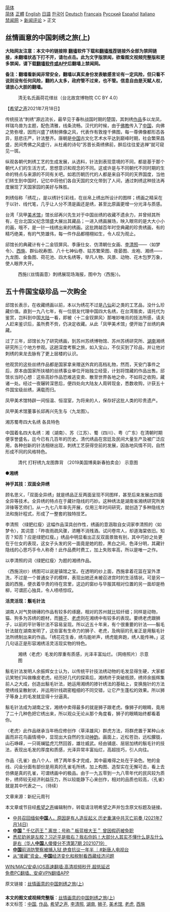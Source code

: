  <!-- 面包屑导航 --> <div class="breadcrumb"><!-- GTranslate: https://gtranslate.io/ -->  <div class="switcher notranslate">  <div class="selected">  <a href="#" onclick="return false;"> 简体</a>  </div>  <div class="option">  <a href="https://www.bannedbook.org" onclick="doGTranslate('zh-CN|zh-CN');jQuery('div.switcher div.selected a').html(jQuery(this).html());return false;" title="简体中文" class="nturl selected"> 简体</a>  <a href="https://www.bannedbook.org/zh-tw/" onclick="doGTranslate('zh-CN|zh-TW');jQuery('div.switcher div.selected a').html(jQuery(this).html());return false;" title="繁體中文" class="nturl"> 正體</a>  <a href="https://www.bannedbook.org/en/" onclick="doGTranslate('zh-CN|en');jQuery('div.switcher div.selected a').html(jQuery(this).html());return false;" title="English" class="nturl"> English</a>  <a href="https://www.bannedbook.org/ja/" onclick="doGTranslate('zh-CN|ja');jQuery('div.switcher div.selected a').html(jQuery(this).html());return false;" title="日本語" class="nturl"> 日語</a>  <a href="https://www.bannedbook.org/ko/" onclick="doGTranslate('zh-CN|ko');jQuery('div.switcher div.selected a').html(jQuery(this).html());return false;" title="한국어" class="nturl"> 한국어</a>  <a href="https://www.bannedbook.org/de/" onclick="doGTranslate('zh-CN|de');jQuery('div.switcher div.selected a').html(jQuery(this).html());return false;" title="Deutsch" class="nturl"> Deutsch</a>  <a href="https://www.bannedbook.org/fr/" onclick="doGTranslate('zh-CN|fr');jQuery('div.switcher div.selected a').html(jQuery(this).html());return false;" title="Français" class="nturl"> Français</a>  <a href="https://www.bannedbook.org/ru/" onclick="doGTranslate('zh-CN|ru');jQuery('div.switcher div.selected a').html(jQuery(this).html());return false;" title="Русский" class="nturl"> Русский</a>  <a href="https://www.bannedbook.org/es/" onclick="doGTranslate('zh-CN|es');jQuery('div.switcher div.selected a').html(jQuery(this).html());return false;" title="Español" class="nturl"> Español</a>  <a href="https://www.bannedbook.org/it/" onclick="doGTranslate('zh-CN|it');jQuery('div.switcher div.selected a').html(jQuery(this).html());return false;" title="Italiano" class="nturl"> Italiano</a>  </div>  </div>      <div class='breadcrumb-sub'><!-- Breadcrumb NavXT 6.3.0 --> <a href="https://www.bannedbook.org/" class="home">禁闻网</a> &gt; <a href="https://www.bannedbook.org/bnews/comments/" class="category">新闻评论</a> &gt; 正文</div></div><h2>丝情画意的中国刺绣之旅(上)</h2> <p class="notice"><b>大陆网友注意：本文中的链接除 <a href="https://github.com/bannedbook/fanqiang" >翻墙</a>软件下载和<a href="https://github.com/killgcd/justmysocks/blob/master/README.md">翻墙推荐</a>链接外全部为禁网链接，未翻墙状态下打不开，请勿点击。此为文字版禁闻，欲看图文视频完整版和更多禁闻，请下载<a href="https://github.com/bannedbook/fanqiang">翻墙软件或APP</a>后翻墙上禁闻网。</p><p>备注：翻墙看新闻非常安全，翻墙以真实身份发表敏感言论有一定风险，但只看不说则没有任何风险，翻的人太多，政府管不过来，也不管。信息自由是天赋人权，请放心大胆的翻墙。</b></p>  <div class="entry"> <figure> <p><figcaption>清无名氏画荷花缂丝（台北故宫博物院 CC BY 4.0）</figcaption></figure> <p>【<span class='wp_keywordlink_affiliate'><a href="https://www.soundofhope.org" title="希望之声" target="_blank">希望之声</a></span>2021年7月18日】</p> <p>传统技法“刺绣”源远流长，最早见于春秋战国时期的楚国，其刺绣<a href="https://www.bannedbook.org/bnews/tag/%E4%BD%9C%E5%93%81/" class="st_tag internal_tag" rel="tag" title="标签 作品 下的日志">作品</a>多以龙凤，祥瑞鸟兽为主题，配色清雅，线条流畅。汉代的时候，由于<span class='wp_keywordlink'><a href="https://www.qi-gong.me/buddhism/" title="佛教" target="_blank">佛教</a></span>传入了<span class='wp_keywordlink_affiliate'><a href="https://www.bannedbook.org/" title="中国" target="_blank">中国</a></span>，向佛之势弥增，因而兴盛了绣制佛像之风，代表作有敦煌千佛图，每一尊佛像都形态各异，慈悲庄严，针法整齐。唐朝是<a href="https://www.bannedbook.org/bnews/tag/%E4%B8%AD%E5%9B%BD/" class="st_tag internal_tag" rel="tag" title="标签 中国 下的日志">中国</a>古文化艺术水平达到巅峰时期，社会繁荣昌盛，民间秀佛之风盛行，从杜甫的诗句“苏晋长斋绣佛前，醉后往往爱逃禅”就可窥见一斑。</p> <p>纵观各朝代刺绣工艺的生成发展，从选料，针法到表现意境的不同，都是基于那个朝代人们的生活方式，思想意识和观念的不同。这或许是与不同朝代不同时期的生命的特点与来源的不同有关吧。如若历朝历代的人都是来自不同的天界国度，当他们转生到中国时，记忆中将他们各自天国的文化带到了人间，通过刺绣这种技法再度展现了天国家园的美好与殊胜。</p> <p>刺绣俗称「绣花」，是以绣针引彩线，在丝帛上绣出所设计的图样；绣画之精采在于以针、线代笔，几乎让人分不清是画还是绣，甚至比原画更增一分光泽与质感。</p> <p>台湾「凤甲<a href="https://www.bannedbook.org/bnews/tag/%E7%BE%8E%E6%9C%AF%E9%A6%86/" class="st_tag internal_tag" rel="tag" title="标签 美术馆 下的日志">美术馆</a>」馆长邱再兴先生对于中国丝绣的收藏不遗余力，并曾倾其所有，在台北国父纪念馆盛大展出其藏品；一进入绣画展场，映入眼帘的是大大小小的画，哦不，是一针一线绣出来的绣画。这批跨越百年时空典藏的珍贵绣画，有的精巧绝美，有的气势雄伟，每一件作品都栩栩如生，令人叹为观止。</p> <p>邱馆长的典藏计有十二金钗屏风、季康仕女、仿清朝仕女画、<a href="https://www.bannedbook.org/bnews/tag/%E6%9D%8E%E6%B8%85%E7%85%A7/" class="st_tag internal_tag" rel="tag" title="标签 李清照 下的日志">李清照</a>——〈如梦令〉、<a href="https://www.bannedbook.org/bnews/tag/%E8%A5%BF%E6%96%BD/" class="st_tag internal_tag" rel="tag" title="标签 西施 下的日志">西施</a>、群仙祝寿图、八十七神仙卷、姑苏繁荣图、夜晏图、龙袍、湘绣——九龙图、金鱼图、荷花池、四大名绣等，举凡人物、风景、动物、花木包罗万象，使人眼界大开。</p> <figure><figcaption>西施(〈丝情画意〉刺绣展现场海报，图中为〈西施〉)。</figcaption></figure> <h2><strong>五十件国宝级珍品 一次购全</strong></h2> <p>邱馆长表示，在收藏绣画以前，本以为绣花不过是<span class='wp_keywordlink'><a href="https://www.bannedbook.org/forum3/topic44.html" title="八仙得道传" target="_blank">八仙</a></span>彩之类的工艺品，没什么珍藏价值。直到一九八七年，有一位朋友代理中国四大名绣，在台湾贩卖，请托代为鉴赏，岂料到中国<span class='wp_keywordlink_affiliate'><a href="https://www.bannedbook.org/" title="大陆" target="_blank">大陆</a></span>一看，即被〈十二金钗屏风〉那唯妙唯肖的技法所感，请夫人赶来鉴识后，虽所费不赀，仍决定收藏。从此「凤甲美术馆」便开始了丝绣的典藏。</p>  <p>过了三年，邱馆长为了研究绣画，到苏州苏绣博物馆、苏州苏绣研究所、<a href="https://www.bannedbook.org/bnews/tag/%e6%b9%96%e5%8d%97/" class="st_tag internal_tag" rel="tag" title="标签 湖南 下的日志">湖南</a>湘绣研究所三个地方参观。这趟深度考察之旅，如入宝山，不仅买到了珍品，并让他对刺绣的来龙去脉有了更上层楼的认识。</p> <p>他观赏的这些丝绣作品都是国家拿来赠送外宾的高档礼物，然而，天安门事件之后，原本由国家所扶植的丝绣事业单位开始独立经营，计划将馆藏的作品出售。邱馆长当时心想︰这些高妙作品恐难逃变卖、散至世界各地之命，不如将之收购，藏诸一处。经过一夜辗转深思后，便四处向大陆友人周转现金，悉数收购，计获五十件国宝级丝绣，满载而归。</p> <p>凤甲美术馆特辟一间恒温、恒湿室，为将来的人，保存好这批人类的珍贵遗产。</p> <p>凤甲美术馆董事长邱再兴先生与〈九龙图〉。</p> <p>湘苏蜀粤四大名绣 各具特色</p> <p>中国着名四大名绣：湘（湖南）、苏（江苏）、蜀（四川）、粤（广东）在清朝时期便享誉盛名，迄今已有几百年的历史。清代绣品在宫廷及民间大量生产及被广泛应用，各种创新的针法相继出现，刺绣工艺获得空前的发展，因各地风情不同，自然形成不同的风格特色。</p> <figure><figcaption>清代 打籽绣九龙图靠背 （2019美国博奥新春拍卖会） 示意图</figcaption></figure> <p>●<strong>湘绣</strong></p>  <p><strong>神乎其技：双面全异绣</strong></p> <p>顾名思义，「双面全异绣」就是绣品正反两面呈现不同图样，甚至后来发展出四面全异等技术。全异绣的特点在于藏针隐线的巧妙。这种绣法是湖南省湘绣研究所黄淬锋等艺师们，从一九七八年率先开展，仅用三年时间研究，就创造了多种隐线方法和施针程式，形成了一整套的独特技艺。</p> <p>李清照 〈绿肥红瘦〉这幅作品深具创作性，绣画的意涵取自女词家李清照的〈如梦令〉，其词意：「昨夜雨疏风骤，浓睡不消残酒。试问卷帘人，却道海棠依旧。知否？知否？应是绿肥红瘦。」绣品中明显看出正反双面景致有别，其中巧妙之处更在于仕女的表现，这女子头发的另一面竟是她的脸，黑白之间，色泽分明，其藏针隐线的心思巧手令人称奇！此作品费时费工，加上失败率高，所以是唯一之作。</p> <p>以李清照的词〈绿肥红瘦〉为题的湘绣作品。</p> <p>〈西施浣纱〉绣图可以说是镇馆之宝。在透明的纱上面，西施拿着花篮在室外漂洗，不过是一个普通女子的模样，表现出她还未被召进宫时的生活情状。可是另一面的西施，便衣着华贵的待在宫里，这边的窗纱与华服其相对位置的另一面却是杨柳，可谓匠心独具，令人啧啧惊叹。</p> <p><strong>活灵活现：鬅毛针法</strong></p> <p>湖南人对气势磅礡的作品有较多的琢磨，相对的苏州就比较纤细；同样是动物，猫、狗多为苏绣的题材，而<a href="https://www.bannedbook.org/bnews/tag/%e7%8b%ae%e5%ad%90/" class="st_tag internal_tag" rel="tag" title="标签 狮子 下的日志">狮子</a>、<a href="https://www.bannedbook.org/bnews/tag/%e8%80%81%e8%99%8e/" class="st_tag internal_tag" rel="tag" title="标签 老虎 下的日志">老虎</a>则在湘绣中有较多的表现。要绣老虎跟狮子，以前的平针等针法不容易呈现。所以近五十年来，有个很重要的针法——鬅毛针法就在湖南发明了，这些富有生命力的狮子、老虎，及绚丽的孔雀正是用鬅毛针法所绣制出来的作品。「绣花花生香，绣鸟能听声，绣虎能奔跑，绣人能传神。」这几句话正是形容湘绣活灵活现实物的特色。</p>  <figure><figcaption>湘绣〈老虎〉毛发的厚重有质感，光泽丰富灿烂。（网络照片）示意图</figcaption></figure> <p>鬅毛针法发明人余振辉女士认为，以传统平针技法绣动物的毛发显得生硬，大家都讥笑牠们叫做橡皮老虎。经历好几代的探索后，湘绣终于突破瓶颈，绣师余振辉集前人之大成，创造出鬅毛针法，她运用湘绣的掺针绣法的基础上，变换施针的方法使绣线呈散射状，并运用针线疏密粗细的不同交错，让它产生蓬松的效果。所以狮子等身上的毛发就显得十分逼真。</p> <p>鬅毛针法成为湖南之宝，湘绣中卖得最多的就是狮子跟老虎。像狮子的眼睛，竟用了二十几种色把它绣出来，所以观众无论从那个角度看，狮子的眼睛始终都看着你。</p> <p>〈老虎〉此作品继承当年杨应修创作〈草泽雄风〉群虎方法，将群虎置于某种山水画而非花鸟画情境中，显现出大自然的生动<span class='wp_keywordlink_affiliate'><a href="https://zh-cn.shenyunperformingarts.org/" title="神韵" target="_blank">神韵</a></span>。画面上，近松苍劲，远松朦胧，山石峥嵘，一只斑斓猛虎兀然回首，雄壮威武。经由铺底、层层加绣的鬅毛针的技法，表现出毛发的厚度和质感，光泽异常丰富灿烂，高超技巧，引人向往。</p> <p>作品〈孔雀〉由八个人、绣了两年多才完成，其中最难得之处在于染色。牠的金线、闪金分面有部份是用真的孔雀毛所绣，加上构图、造型实在无懈可击，看上去仿佛是真的孔雀，可谓绣画中的极品。由于一九五零到一九八零年代的民风较为质朴，绣师较无经济利益压力，所以较能静下心来创作，相对的品质也较高，〈孔雀〉就是其中代表之一。（待续）</p> <p>文章来源：新纪元周刊</p> <p>本文章或节目经<a href="https://www.bannedbook.org/bnews/tag/%e5%b8%8c%e6%9c%9b%e4%b9%8b%e5%a3%b0/" class="st_tag internal_tag" rel="tag" title="标签 希望之声 下的日志">希望之声</a>编辑制作，转载请注明希望之声并包含原文标题及链接。 </p> <ul class='op-related-articles' title='相关阅读'> <li><a href='https://www.bannedbook.org/bnews/bannedvideo/20210719/1589950.html' target='_blank'>中共召回缅甸<b>中国</b>人，原因是有人造反起义 历史重演中共灭亡前奏  (2021年7月14日)</a></li> <li><a href='https://www.bannedbook.org/bnews/baitai/20210719/1589940.html' target='_blank'><b>中国</b>＂千亿药王＂离世：号称＂板蓝根大王＂ 曾因假药被免职</a></li> <li><a href='https://www.bannedbook.org/bnews/bannedvideo/20210719/1589929.html' target='_blank'>悉尼奶爸是左胶？习近平是极右？我右你妈！大部分人其实不懂什么是左什么是右（华人<b>中国</b>人傻傻分不清第7期 20210719）</a></li> <li><a href='https://www.bannedbook.org/bnews/bannedvideo/20210719/1589909.html' target='_blank'><b>中国</b>前消防警察被捕入狱 绝食抗议一年半 ｜#新唐人电视台</a></li> <li><a href='https://www.bannedbook.org/bnews/baitai/20210719/1589891.html' target='_blank'>从“援藏”资金，<b>中国</b>经济变化和税制看西藏经济问题</a></li> </ul> <p class="texttj"> <a href="https://github.com/bannedbook/fanqiang/wiki/V2ray%E6%9C%BA%E5%9C%BA" target="_blank">WIN/MAC/安卓/iOS高速翻墙:高清视频秒开,超低延迟</a><br/> <a href="https://github.com/bannedbook/fanqiang/wiki/%E7%A6%81%E9%97%BB%E7%BD%91%E5%AE%89%E5%8D%93%E7%BF%BB%E5%A2%99%E6%96%B0%E9%97%BBAPP" target="_blank">免费PC翻墙、安卓VPN翻墙APP</a></p> <p>原文链接：<a class="src_link"  href="https://www.soundofhope.org/post/513476" target="_blank">丝情画意的中国刺绣之旅(上)</a></p><a name='sharetosocial'></a>  <div style="margin-bottom:5px;padding-bottom:5px;clear:both"> <div id="archive-pix-1" class="banner-ads"> <!-- AuctionX Display platform tag START --> <div id="26318x728x90x621x_ADSLOT2" clicktrack="%%CLICK_URL_ESC%%"></div> <!-- AuctionX Display platform tag END --> </div> <div id="archive-pix-2" class="banner-ads"> <!-- AuctionX Display platform tag START --> <div id="26315x300x250x621x_ADSLOT2" clicktrack="%%CLICK_URL_ESC%%"></div> <!-- AuctionX Display platform tag END --> </div> </div>    <div id="archive-pix-1" class="banner-ads"> <!-- AuctionX Display platform tag START --> <div id="26318x728x90x621x_ADSLOT3" clicktrack="%%CLICK_URL_ESC%%"></div> <!-- AuctionX Display platform tag END --> </div> <div><b>本文的图文或视频完整版</b>：<a href='https://www.bannedbook.org/bnews/comments/20210719/1589954.html'>丝情画意的中国刺绣之旅(上)</a></div>  </div><!--END ENTRY--> <div class="postfooter"> <div>本文标签：<a href="https://www.bannedbook.org/bnews/tag/%E4%B8%AD%E5%9B%BD/" rel="tag">中国</a>, <a href="https://www.bannedbook.org/bnews/tag/%E4%BD%9C%E5%93%81/" rel="tag">作品</a>, <a href="https://www.bannedbook.org/bnews/tag/%e5%b8%8c%e6%9c%9b%e4%b9%8b%e5%a3%b0/" rel="tag">希望之声</a>, <a href="https://www.bannedbook.org/bnews/tag/%E6%9D%8E%E6%B8%85%E7%85%A7/" rel="tag">李清照</a>, <a href="https://www.bannedbook.org/bnews/tag/%e6%b9%96%e5%8d%97/" rel="tag">湖南</a>, <a href="https://www.bannedbook.org/bnews/tag/%e7%8b%ae%e5%ad%90/" rel="tag">狮子</a>, <a href="https://www.bannedbook.org/bnews/tag/%E7%BE%8E%E6%9C%AF%E9%A6%86/" rel="tag">美术馆</a>, <a href="https://www.bannedbook.org/bnews/tag/%e8%80%81%e8%99%8e/" rel="tag">老虎</a>, <a href="https://www.bannedbook.org/bnews/tag/%E8%A5%BF%E6%96%BD/" rel="tag">西施</a></div>  </div><!--END POSTFOOTER--> 